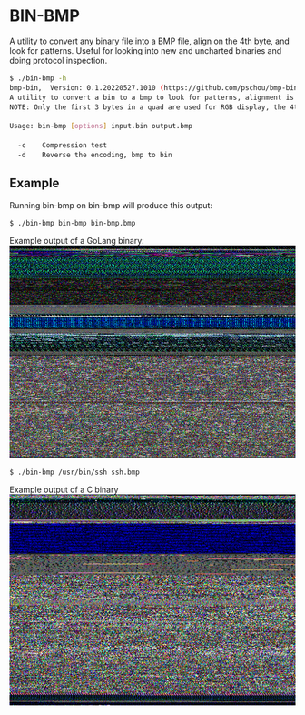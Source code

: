 # BIN-BMP

A utility to convert any binary file into a BMP file, align on the 4th byte,
and look for patterns.   Useful for looking into new and uncharted binaries and
doing protocol inspection.


```bash
$ ./bin-bmp -h
bmp-bin,  Version: 0.1.20220527.1010 (https://github.com/pschou/bmp-bin)
A utility to convert a bin to a bmp to look for patterns, alignment is done on every 4th byte, so 4 bytes -> 1 pixel.
NOTE: Only the first 3 bytes in a quad are used for RGB display, the 4th is omitted.

Usage: bin-bmp [options] input.bin output.bmp

  -c    Compression test
  -d    Reverse the encoding, bmp to bin
```

## Example
Running bin-bmp on bin-bmp will produce this output:

```bash
$ ./bin-bmp bin-bmp bin-bmp.bmp
```
Example output of a GoLang binary:
![output](bin-bmp.bmp)

```bash
$ ./bin-bmp /usr/bin/ssh ssh.bmp
```
Example output of a C binary
![output](ssh.bmp)

